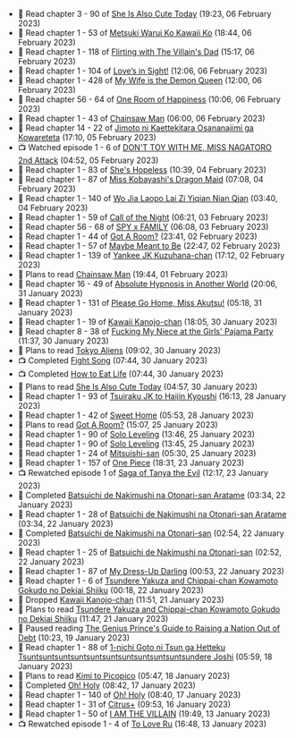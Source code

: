 <!-- ANILIST_ACTIVITY:start -->

-   📖 Read chapter 3 - 90 of [She Is Also Cute Today](https://anilist.co/manga/112378) (19:23, 06 February 2023)
-   📖 Read chapter 1 - 53 of [Metsuki Warui Ko Kawaii Ko](https://anilist.co/manga/143936) (18:44, 06 February 2023)
-   📖 Read chapter 1 - 118 of [Flirting with The Villain's Dad](https://anilist.co/manga/117581) (15:17, 06 February 2023)
-   📖 Read chapter 1 - 104 of [Love’s in Sight!](https://anilist.co/manga/107445) (12:06, 06 February 2023)
-   📖 Read chapter 1 - 428 of [My Wife is the Demon Queen](https://anilist.co/manga/107966) (12:00, 06 February 2023)
-   📖 Read chapter 56 - 64 of [One Room of Happiness](https://anilist.co/manga/100557) (10:06, 06 February 2023)
-   📖 Read chapter 1 - 43 of [Chainsaw Man](https://anilist.co/manga/105778) (06:00, 06 February 2023)
-   📖 Read chapter 14 - 22 of [Jimoto ni Kaettekitara Osananajimi ga Kowareteta](https://anilist.co/manga/150890) (17:10, 05 February 2023)
-   📺 Watched episode 1 - 6 of [DON'T TOY WITH ME, MISS NAGATORO 2nd Attack](https://anilist.co/anime/140596) (04:52, 05 February 2023)
-   📖 Read chapter 1 - 83 of [She's Hopeless](https://anilist.co/manga/126944) (10:39, 04 February 2023)
-   📖 Read chapter 1 - 87 of [Miss Kobayashi's Dragon Maid](https://anilist.co/manga/86303) (07:08, 04 February 2023)
-   📖 Read chapter 1 - 140 of [Wo Jia Laopo Lai Zi Yiqian Nian Qian](https://anilist.co/manga/146267) (03:40, 04 February 2023)
-   📖 Read chapter 1 - 59 of [Call of the Night](https://anilist.co/manga/111233) (06:21, 03 February 2023)
-   📖 Read chapter 56 - 68 of [SPY x FAMILY](https://anilist.co/manga/108556) (06:08, 03 February 2023)
-   📖 Read chapter 1 - 44 of [Got A Room?](https://anilist.co/manga/129808) (23:41, 02 February 2023)
-   📖 Read chapter 1 - 57 of [Maybe Meant to Be](https://anilist.co/manga/146139) (22:47, 02 February 2023)
-   📖 Read chapter 1 - 139 of [Yankee JK Kuzuhana-chan](https://anilist.co/manga/116822) (17:12, 02 February 2023)
-   📖 Plans to read [Chainsaw Man](https://anilist.co/manga/105778) (19:44, 01 February 2023)
-   📖 Read chapter 16 - 49 of [Absolute Hypnosis in Another World](https://anilist.co/manga/145575) (20:06, 31 January 2023)
-   📖 Read chapter 1 - 131 of [Please Go Home, Miss Akutsu!](https://anilist.co/manga/113501) (05:18, 31 January 2023)
-   📖 Read chapter 1 - 19 of [Kawaii Kanojo-chan](https://anilist.co/manga/144155) (18:05, 30 January 2023)
-   📖 Read chapter 8 - 38 of [Fucking My Niece at the Girls' Pajama Party](https://anilist.co/manga/128678) (11:37, 30 January 2023)
-   📖 Plans to read [Tokyo Aliens](https://anilist.co/manga/123657) (09:02, 30 January 2023)
-   📺 Completed [Fight Song](https://anilist.co/anime/159110) (07:44, 30 January 2023)
-   📺 Completed [How to Eat Life](https://anilist.co/anime/118857) (07:44, 30 January 2023)
-   📖 Plans to read [She Is Also Cute Today](https://anilist.co/manga/112378) (04:57, 30 January 2023)
-   📖 Read chapter 1 - 93 of [Tsuiraku JK to Haijin Kyoushi](https://anilist.co/manga/99737) (16:13, 28 January 2023)
-   📖 Read chapter 1 - 42 of [Sweet Home](https://anilist.co/manga/100954) (05:53, 28 January 2023)
-   📖 Plans to read [Got A Room?](https://anilist.co/manga/129808) (15:07, 25 January 2023)
-   📖 Read chapter 1 - 90 of [Solo Leveling](https://anilist.co/manga/105398) (13:46, 25 January 2023)
-   📖 Read chapter 1 - 90 of [Solo Leveling](https://anilist.co/manga/105398) (13:45, 25 January 2023)
-   📖 Read chapter 1 - 24 of [Mitsuishi-san](https://anilist.co/manga/126488) (05:30, 25 January 2023)
-   📖 Read chapter 1 - 157 of [One Piece](https://anilist.co/manga/30013) (18:31, 23 January 2023)
-   📺 Rewatched episode 1 of [Saga of Tanya the Evil](https://anilist.co/anime/21613) (12:17, 23 January 2023)
-   📖 Completed [Batsuichi de Nakimushi na Otonari-san Aratame](https://anilist.co/manga/149291) (03:34, 22 January 2023)
-   📖 Read chapter 1 - 28 of [Batsuichi de Nakimushi na Otonari-san Aratame](https://anilist.co/manga/149291) (03:34, 22 January 2023)
-   📖 Completed [Batsuichi de Nakimushi na Otonari-san](https://anilist.co/manga/139841) (02:54, 22 January 2023)
-   📖 Read chapter 1 - 25 of [Batsuichi de Nakimushi na Otonari-san](https://anilist.co/manga/139841) (02:52, 22 January 2023)
-   📖 Read chapter 1 - 87 of [My Dress-Up Darling](https://anilist.co/manga/101583) (00:53, 22 January 2023)
-   📖 Read chapter 1 - 6 of [Tsundere Yakuza and Chippai-chan Kowamoto Gokudo no Dekiai Shiiku](https://anilist.co/manga/132661) (00:18, 22 January 2023)
-   📖 Dropped [Kawaii Kanojo-chan](https://anilist.co/manga/144155) (11:51, 21 January 2023)
-   📖 Plans to read [Tsundere Yakuza and Chippai-chan Kowamoto Gokudo no Dekiai Shiiku](https://anilist.co/manga/132661) (11:47, 21 January 2023)
-   📖 Paused reading [The Genius Prince's Guide to Raising a Nation Out of Debt](https://anilist.co/manga/124374) (10:23, 19 January 2023)
-   📖 Read chapter 1 - 88 of [1-nichi Goto ni Tsun ga Hetteku Tsuntsuntsuntsuntsuntsuntsuntsuntsuntsuntsundere Joshi](https://anilist.co/manga/152855) (05:59, 18 January 2023)
-   📖 Plans to read [Kimi to Picopico](https://anilist.co/manga/131287) (05:47, 18 January 2023)
-   📖 Completed [Oh! Holy](https://anilist.co/manga/86703) (08:42, 17 January 2023)
-   📖 Read chapter 1 - 140 of [Oh! Holy](https://anilist.co/manga/86703) (08:40, 17 January 2023)
-   📖 Read chapter 1 - 31 of [Citrus+](https://anilist.co/manga/103884) (09:53, 16 January 2023)
-   📖 Read chapter 1 - 50 of [I AM THE VILLAIN](https://anilist.co/manga/145498) (19:49, 13 January 2023)
-   📺 Rewatched episode 1 - 4 of [To Love Ru](https://anilist.co/anime/3455) (16:48, 13 January 2023)

<!-- ANILIST_ACTIVITY:end -->
